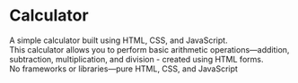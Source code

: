 <h1>Calculator</h1>
A simple calculator built using HTML, CSS, and JavaScript. <br>
This calculator allows you to perform basic arithmetic operations—addition, subtraction, multiplication, and division - created using HTML forms.
<br>
No frameworks or libraries—pure HTML, CSS, and JavaScript
